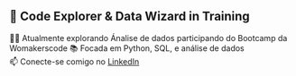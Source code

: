## 🌟 Code Explorer & Data Wizard in Training  
👩‍💻 Atualmente explorando Ánalise de dados participando do Bootcamp da Womakerscode
📚 Focada em Python, SQL, e análise de dados  
📫 Conecte-se comigo no [LinkedIn](https://www.linkedin.com/in/mcooast/)  


